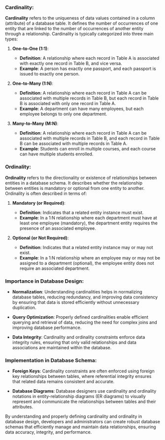 

### Cardinality:

**Cardinality** refers to the uniqueness of data values contained in a column (attribute) of a database table. It defines the number of occurrences of one entity that are linked to the number of occurrences of another entity through a relationship. Cardinality is typically categorized into three main types:

1. **One-to-One (1:1)**:
   - **Definition**: A relationship where each record in Table A is associated with exactly one record in Table B, and vice versa.
   - **Example**: A person has exactly one passport, and each passport is issued to exactly one person.

2. **One-to-Many (1:N)**:
   - **Definition**: A relationship where each record in Table A can be associated with multiple records in Table B, but each record in Table B is associated with only one record in Table A.
   - **Example**: A department can have many employees, but each employee belongs to only one department.

3. **Many-to-Many (M:N)**:
   - **Definition**: A relationship where each record in Table A can be associated with multiple records in Table B, and each record in Table B can be associated with multiple records in Table A.
   - **Example**: Students can enroll in multiple courses, and each course can have multiple students enrolled.

### Ordinality:

**Ordinality** refers to the directionality or existence of relationships between entities in a database schema. It describes whether the relationship between entities is mandatory or optional from one entity to another. Ordinality is often described in terms of:

1. **Mandatory (or Required)**:
   - **Definition**: Indicates that a related entity instance must exist.
   - **Example**: In a 1:N relationship where each department must have at least one employee (mandatory), the department entity requires the presence of an associated employee.

2. **Optional (or Not Required)**:
   - **Definition**: Indicates that a related entity instance may or may not exist.
   - **Example**: In a 1:N relationship where an employee may or may not be assigned to a department (optional), the employee entity does not require an associated department.

### Importance in Database Design:

- **Normalization**: Understanding cardinalities helps in normalizing database tables, reducing redundancy, and improving data consistency by ensuring that data is stored efficiently without unnecessary duplication.
  
- **Query Optimization**: Properly defined cardinalities enable efficient querying and retrieval of data, reducing the need for complex joins and improving database performance.
  
- **Data Integrity**: Cardinality and ordinality constraints enforce data integrity rules, ensuring that only valid relationships and data associations are maintained within the database.

### Implementation in Database Schema:

- **Foreign Keys**: Cardinality constraints are often enforced using foreign key relationships between tables, where referential integrity ensures that related data remains consistent and accurate.
  
- **Database Diagrams**: Database designers use cardinality and ordinality notations in entity-relationship diagrams (ER diagrams) to visually represent and communicate the relationships between tables and their attributes.

By understanding and properly defining cardinality and ordinality in database design, developers and administrators can create robust database schemas that efficiently manage and maintain data relationships, ensuring data accuracy, integrity, and performance.